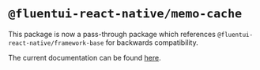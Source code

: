 # `@fluentui-react-native/memo-cache`

This package is now a pass-through package which references `@fluentui-react-native/framework-base` for backwards compatibility.

The current documentation can be found [here](../../framework-base/memo-cache/README.md).
